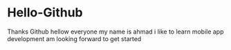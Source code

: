 # Hello-Github
Thanks Github
hellow everyone
my name is ahmad i like to learn mobile app development
am looking forward to get started
